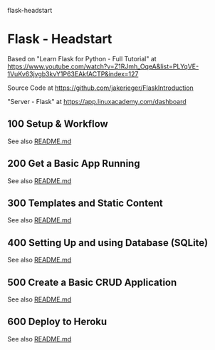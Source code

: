 flask-headstart
# Flask - Headstart

Based on "Learn Flask for Python - Full Tutorial" at https://www.youtube.com/watch?v=Z1RJmh_OqeA&list=PLYqVE-1VuKv63jvgb3kvY1P63EAkfACTP&index=127

Source Code at https://github.com/jakerieger/FlaskIntroduction

"Server - Flask" at https://app.linuxacademy.com/dashboard


## 100 Setup & Workflow

See also [README.md](./100/README.md)

## 200 Get a Basic App Running

See also [README.md](./200/README.md)

## 300 Templates and Static Content

See also [README.md](./300/README.md)

## 400 Setting Up and using Database (SQLite)

See also [README.md](./400/README.md)

## 500 Create a Basic CRUD Application

See also [README.md](./500/README.md)

## 600 Deploy to Heroku

See also [README.md](./600/README.md)
